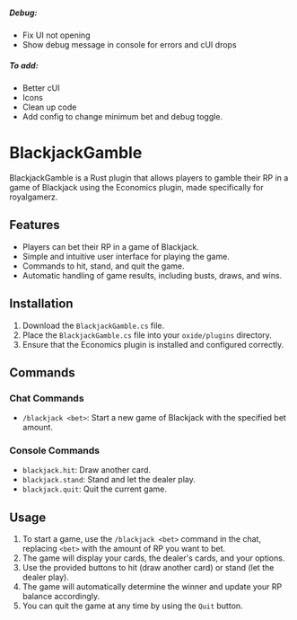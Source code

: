 ##### Debug:
- Fix UI not opening
- Show debug message in console for errors and cUI drops

##### To add:
- Better cUI
- Icons
- Clean up code
- Add config to change minimum bet and debug toggle.

# BlackjackGamble

BlackjackGamble is a Rust plugin that allows players to gamble their RP in a game of Blackjack using the Economics plugin, made specifically for royalgamerz.

## Features

- Players can bet their RP in a game of Blackjack.
- Simple and intuitive user interface for playing the game.
- Commands to hit, stand, and quit the game.
- Automatic handling of game results, including busts, draws, and wins.

## Installation

1. Download the `BlackjackGamble.cs` file.
2. Place the `BlackjackGamble.cs` file into your `oxide/plugins` directory.
3. Ensure that the Economics plugin is installed and configured correctly.

## Commands

### Chat Commands

- `/blackjack <bet>`: Start a new game of Blackjack with the specified bet amount.

### Console Commands

- `blackjack.hit`: Draw another card.
- `blackjack.stand`: Stand and let the dealer play.
- `blackjack.quit`: Quit the current game.

## Usage

1. To start a game, use the `/blackjack <bet>` command in the chat, replacing `<bet>` with the amount of RP you want to bet.
2. The game will display your cards, the dealer's cards, and your options.
3. Use the provided buttons to hit (draw another card) or stand (let the dealer play).
4. The game will automatically determine the winner and update your RP balance accordingly.
5. You can quit the game at any time by using the `Quit` button.
